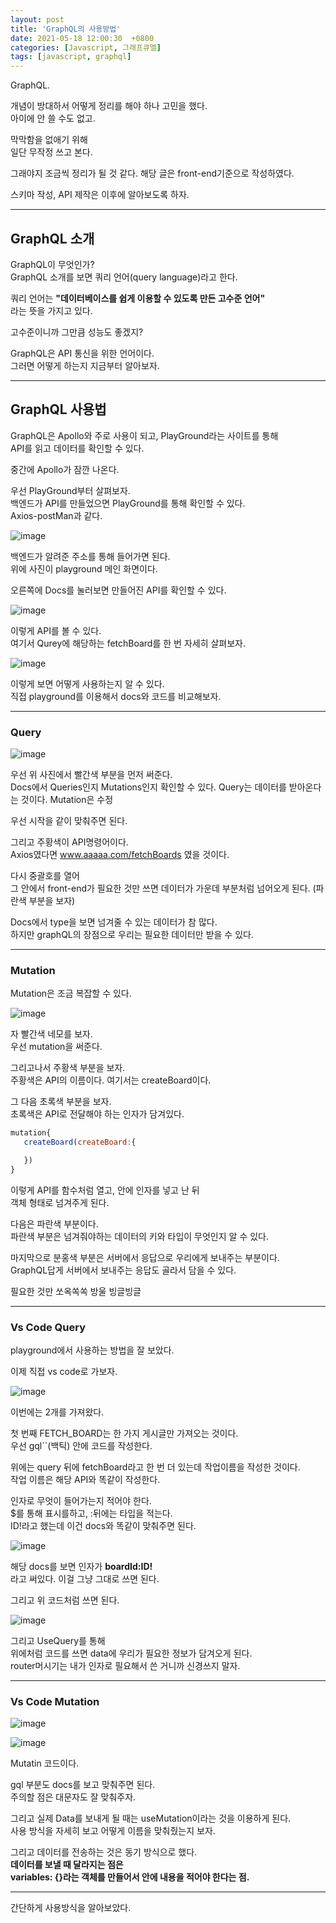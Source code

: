```yaml
---
layout: post
title: 'GraphQL의 사용방법'
date: 2021-05-18 12:00:30  +0800
categories: [Javascript, 그래프큐엘]
tags: [javascript, graphql]
---
```


GraphQL.

개념이 방대하서 어떻게 정리를 해야 하나 고민을 했다.  
아이에 안 쓸 수도 없고.

막막함을 없애기 위해  
일단 무작정 쓰고 본다.

그래야지 조금씩 정리가 될 것 같다.
해당 글은 front-end기준으로 작성하였다.

스키마 작성, API 제작은 이후에 알아보도록 하자.

---

## **GraphQL 소개**

GraphQL이 무엇인가?  
GraphQL 소개를 보면 쿼리 언어(query language)라고 한다.

쿼리 언어는 **"데이터베이스를 쉽게 이용할 수 있도록 만든 고수준 언어"**  
라는 뜻을 가지고 있다.

고수준이니까 그만큼 성능도 좋겠지?

GraphQL은 API 통신을 위한 언어이다.  
그러면 어떻게 하는지 지금부터 알아보자.

---

## **GraphQL 사용법**

GraphQL은 Apollo와 주로 사용이 되고, PlayGround라는 사이트를 통해  
API를 읽고 데이터를 확인할 수 있다.

중간에 Apollo가 잠깐 나온다.

우선 PlayGround부터 살펴보자.  
백엔드가 API를 만들었으면 PlayGround를 통해 확인할 수 있다.  
Axios-postMan과 같다.

![image](/assets/img/sample/graphql1.png)

백엔드가 알려준 주소를 통해 들어가면 된다.  
위에 사진이 playground 메인 화면이다.

오른쪽에 Docs를 눌러보면 만들어진 API를 확인할 수 있다.

![image](/assets/img/sample/graphql2.png)

이렇게 API를 볼 수 있다.  
여기서 Qurey에 해당하는 fetchBoard를 한 번 자세히 살펴보자.

![image](/assets/img/sample/graphql3.png)

이렇게 보면 어떻게 사용하는지 알 수 있다.  
직접 playground를 이용해서 docs와 코드를 비교해보자.

---

### **Query**

![image](/assets/img/sample/graphql5.png)

우선 위 사진에서 빨간색 부분을 먼저 써준다.  
Docs에서 Queries인지 Mutations인지 확인할 수 있다.
Query는 데이터를 받아온다는 것이다.
Mutation은 수정

우선 시작을 같이 맞춰주면 된다.

그리고 주황색이 API명령어이다.  
Axios였다면 www.aaaaa.com/fetchBoards 였을 것이다.

다시 중괄호를 열어  
그 안에서 front-end가 필요한 것만 쓰면 데이터가 가운데 부분처럼 넘어오게 된다.
(파란색 부분을 보자)

Docs에서 type을 보면 넘겨줄 수 있는 데이터가 참 많다.  
하지만 graphQL의 장점으로 우리는 필요한 데이터만 받을 수 있다.

---

### **Mutation**

Mutation은 조금 복잡할 수 있다.

![image](/assets/img/sample/graphql6.png)

자 빨간색 네모를 보자.  
우선 mutation을 써준다.

그리고나서 주황색 부분을 보자.  
주황색은 API의 이름이다. 여기서는 createBoard이다.

그 다음 초록색 부분을 보자.  
초록색은 API로 전달해야 하는 인자가 담겨있다.

```js
mutation{
   createBoard(createBoard:{

   })
}
```

이렇게 API를 함수처럼 열고, 안에 인자를 넣고 난 뒤  
객체 형태로 넘겨주게 된다.

다음은 파란색 부분이다.  
파란색 부분은 넘겨줘야하는 데이터의 키와 타입이 무엇인지 알 수 있다.

마지막으로 분홍색 부분은 서버에서 응답으로 우리에게 보내주는 부분이다.  
GraphQL답게 서버에서 보내주는 응답도 골라서 담을 수 있다.

필요한 것만 쏘옥쏙쏙 방울 빙글빙글

---

### **Vs Code Query**

playground에서 사용하는 방법을 잘 보았다.

이제 직접 vs code로 가보자.

![image](/assets/img/sample/graphql7.png)

이번에는 2개를 가져왔다.

첫 번째 FETCH_BOARD는 한 가지 게시글만 가져오는 것이다.  
우선 gql``(백틱) 안에 코드를 작성한다.

위에는 query 뒤에 fetchBoard라고 한 번 더 있는데 작업이름을 작성한 것이다.  
작업 이름은 해당 API와 똑같이 작성한다.

인자로 무엇이 들어가는지 적어야 한다.  
$를 통해 표시를하고, :뒤에는 타입을 적는다.  
ID!라고 했는데 이건 docs와 똑같이 맞춰주면 된다.

![image](/assets/img/sample/graphql8.png)

해당 docs를 보면 인자가 **boardId:ID!**  
라고 써있다. 이걸 그냥 그대로 쓰면 된다.

그리고 위 코드처럼 쓰면 된다.

![image](/assets/img/sample/graphql9.png)

그리고 UseQuery를 통해  
위에처럼 코드를 쓰면 data에 우리가 필요한 정보가 담겨오게 된다.  
router머시기는 내가 인자로 필요해서 쓴 거니까 신경쓰지 말자.

---

### **Vs Code Mutation**

![image](/assets/img/sample/graphql10.png)

![image](/assets/img/sample/graphql11.png)

Mutatin 코드이다.

gql 부분도 docs를 보고 맞춰주면 된다.  
주의할 점은 대문자도 잘 맞춰주자.

그리고 실제 Data를 보내게 될 때는
useMutation이라는 것을 이용하게 된다.  
사용 방식을 자세히 보고 어떻게 이름을 맞춰줬는지 보자.

그리고 데이터를 전송하는 것은 동기 방식으로 했다.  
**데이터를 보낼 때 달라지는 점은**  
**variables: {}라는 객체를 만들어서 안에 내용을 적어야 한다는 점.**

---

간단하게 사용방식을 알아보았다.
